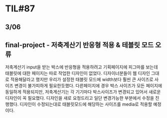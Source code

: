 # TIL#87

## 3/06

## final-project - 저축계산기 반응형 적용 & 테블릿 모드 오류

저축계산기 input을 받는 박스에 반응형을 적용하려고 기획페이지에 피그마를 보는데 태블릿에 대한 페이지는 따로 작업한 디자인이 없었다. 디자이너분들이 웹 디자인 그대로 적용해달라고 했지만 우리가 설정한 태블릿 모드에 width보다 훨씬 큰 사이즈로 사이즈 변경이 불가피하게 필요한듯했다. 다른페이지에 경우 박스 사이즈가 모든 페이지에 동일하게 적용되지만, 저축계산기는 각 기기마다 박스사이즈가 변경되고 있어서 새로운 디자인이 꼭 필요했다. 디자인을 새로 요청드리고 일단 변경가능한 부분에서 수정을 진행했다. 디자인이 수정되는대로 태블릿모드에 해당하는 사이즈를 media로 적용할 예정이다. 